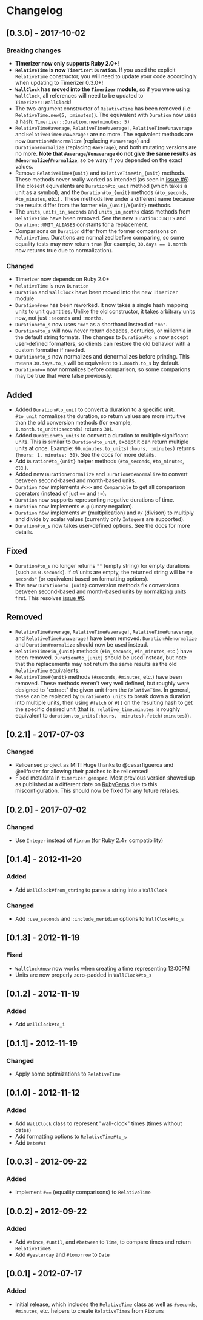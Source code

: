 # Changelog

## [0.3.0] - 2017-10-02

### Breaking changes

- **Timerizer now only supports Ruby 2.0+**!
- **`RelativeTime` is now `Timerizer:Duration`**. If you used the explicit
  `RelativeTime` constructor, you will need to update your code accordingly
  when updating to Timerizer 0.3.0+!
- **`WallClock` has moved into the `Timerizer` module**, so if you were using
  `WallClock`, all references will need to be updated to `Timerizer::WallClock`!
- The two-argument constructor of `RelativeTime` has been removed (i.e: `RelativeTime.new(5, :minutes)`). The equivalent with `Duration` now uses a hash: `Timerizer::Duration.new(minutes: 5)`
- `RelativeTime#average`, `RelativeTime#average!`, `RelativeTime#unaverage` and `RelativeTime#unaverage!` are no more. The equivalent methods are now `Duration#denormalize` (replacing `#unaverage`) and `Duration#normalize` (replacing `#average`), and both mutating versions are no more. **Note that `#average`/`#unaverage` do not give the same results as `#denormalize`/`#normalize`**, so be wary if you depended on the exact values.
- Remove `RelativeTime#{unit}` and `RelativeTime#in_{unit}` methods. These methods never really worked as intended (as seen in [issue #6](https://github.com/kylewlacy/timerizer/issues/6)).
  The closest equivalents are `Duration#to_unit` method (which takes a unit
  as a symbol), and the `Duration#to_{unit}` methods (`#to_seconds`,
  `#to_minutes`, etc.) . These methods live under a different name because the
  results differ from the former `#in_{unit}`/`#{unit}` methods.
- The `units`, `units_in_seconds` and `units_in_months` class methods
  from `RelativeTime` have been removed. See the new `Duration::UNITS` and
  `Duration::UNIT_ALIASES` constants for a replacement.
- Comparisons on `Duration` differ from the former comparisons on
  `RelativeTime`. Durations are normalized before comparing, so some equality
  tests may now return `true` (for example, `30.days == 1.month` now returns
  true due to normalization).

### Changed

- Timerizer now depends on Ruby 2.0+
- `RelativeTime` is now `Duration`
- `Duration` and `WallClock` have been moved into the new `Timerizer` module
- `Duration#new` has been reworked. It now takes a single hash mapping units
  to unit quantities. Unlike the old constructor, it takes arbitrary units
  now, not just `:seconds` and `:months`.
- `Duration#to_s` now uses `"mo"` as a shorthand instead of `"mn"`.
- `Duration#to_s` will now never return decades, centuries, or millennia in
  the default string formats. The changes to `Duration#to_s` now accept
  user-defined formatters, so clients can restore the old behavior with a
  custom formatter if needed.
- `Duration#to_s` now normalizes and denormalizes before printing. This means
  `30.days.to_s` will be equivalent to `1.month.to_s` by default.
- `Duration#==` now normalizes before comparison, so some comparions may be
  true that were false previously.

## Added

- Added `Duration#to_unit` to convert a duration to a specific unit. `#to_unit`
  normalizes the duration, so return values are more intuitive than the old
  conversion methods (for example, `1.month.to_unit(:seconds)` returns `30`).
- Added `Duration#to_units` to convert a duration to multiple significant units.
  This is similar to `Duration#to_unit`, except it can return multiple units
  at once. Example: `90.minutes.to_units(:hours, :minutes)` returns
  `{hours: 1, minutes: 30}`. See the docs for more details.
- Add `Duration#to_{unit}` helper methods (`#to_seconds`, `#to_minutes`, etc.).
- Added new `Duration#normalize` and `Duration#denormalize` to convert
  between second-based and month-based units.
- `Duration` now implements `#<=>` and `Comparable` to get all comparison
  operators (instead of just `==` and `!=`).
- `Duration` now supports representing negative durations of time.
- `Duration` now implements `#-@` (unary negation).
- `Duration` now implements `#*` (multiplication) and `#/` (divison) to multiply
  and divide by scalar values (currently only `Integer`s are supported).
- `Duration#to_s` now takes user-defined options. See the docs for more details.

## Fixed

- `Duration#to_s` no longer returns `""` (empty string) for empty durations
  (such as `0.seconds`). If _all_ units are empty, the returned string will
  be `"0 seconds"` (or equivalent based on formatting options).
- The new `Duration#to_{unit}` conversion methods fix conversions between
  second-based and month-based units by normalizing units first. This resolves
  [issue #6](https://github.com/kylewlacy/timerizer/issues/6).

## Removed

- `RelativeTime#average`, `RelativeTime#average!`, `RelativeTime#unaverage`, and
  `RelativeTime#unaverage!` have been removed. `Duration#denormalize` and
  `Duration#normalize` should now be used instead.
- `RelativeTime#in_{unit}` methods (`#in_seconds`, `#in_minutes`, etc.) have
  been removed. `Duration#to_{unit}` should be used instead, but note that
  the replacements may not return the same results as the old `RelativeTime`
  equivalents.
- `RelativeTime#{unit}` methods (`#seconds`, `#minutes`, etc.) have been
  removed. These methods weren't very well defined, but roughly were designed
  to "extract" the given unit from the `RelativeTime`. In general, these can
  be replaced by `Duration#to_units` to break down a duration into multiple
  units, then using `#fetch` or `#[]` on the resulting hash to get the
  specific desired unit (that is, `relative_time.minutes` is roughly equivalent
  to `duration.to_units(:hours, :minutes).fetch(:minutes)`).

## [0.2.1] - 2017-07-03

### Changed

- Relicensed project as MIT! Huge thanks to @cesarfigueroa and @elifoster for
  allowing their patches to be relicensed!
- Fixed metadata in `timerizer.gemspec`. Most previous version showed up as
  published at a different date on [RubyGems](https://rubygems.org/gems/timerizer)
  due to this misconfiguration. This should now be fixed for any future relases.

## [0.2.0] - 2017-07-02

### Changed

- Use `Integer` instead of `Fixnum` (for Ruby 2.4+ compatibility)

## [0.1.4] - 2012-11-20

### Added

- Add `WallClock#from_string` to parse a string into a `WallClock`

### Changed

- Add `:use_seconds` and `:include_meridiem` options to `WallClock#to_s`

## [0.1.3] - 2012-11-19

### Fixed

- `WallClock#new` now works when creating a time representing 12:00PM
- Units are now properly zero-padded in `WallClock#to_s`

## [0.1.2] - 2012-11-19

### Added

- Add `WallClock#to_i`

## [0.1.1] - 2012-11-19

### Changed

- Apply some optimizations to `RelativeTime`

## [0.1.0] - 2012-11-12

### Added

- Add `WallClock` class to represent "wall-clock" times (times without dates)
- Add formatting options to `RelativeTime#to_s`
- Add `Date#at`

## [0.0.3] - 2012-09-22

### Added

- Implement `#==` (equality comparisons) to `RelativeTime`

## [0.0.2] - 2012-09-22

### Added

- Add `#since`, `#until`, and `#between` to `Time`, to compare times and
  return `RelativeTime`s
- Add `#yesterday` and `#tomorrow` to `Date`

## [0.0.1] - 2012-07-17

### Added

- Initial release, which includes the `RelativeTime` class as well as
  `#seconds`, `#minutes`, etc. helpers to create `RelativeTime`s from
  `Fixnum`s

